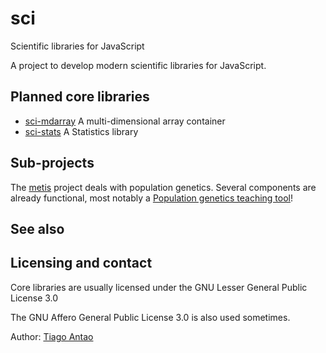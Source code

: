 # sci
Scientific libraries for JavaScript


A project to develop modern scientific libraries for JavaScript.

## Planned core libraries

- [sci-mdarray](https://github.com/tiagoantao/sci-mdarray) A multi-dimensional array container
- [sci-stats](https://github.com/tiagoantao/sci-stats) A Statistics library

## Sub-projects

The [metis](https://github.com/tiagoantao/metis) project deals with population genetics. Several components are already functional, most notably a [Population genetics teaching tool](https://tiago.org/sim)!

## See also

## Licensing and contact

Core libraries are usually licensed under the GNU Lesser General Public License 3.0

The GNU Affero General Public License 3.0 is also used sometimes.

Author: [Tiago Antao](https://tiago.org)

